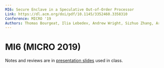 ```yaml
---
MI6: Secure Enclave in a Speculative Out-of-Order Processor
Link: https://dl.acm.org/doi/pdf/10.1145/3352460.3358310
Conference: MICRO '19
Authors: Thomas Bourgeat, Ilia Lebedev, Andrew Wright, Sizhuo Zhang, Arvind Srinivas Devadas
---
```


# MI6 (MICRO 2019)

Notes and reviews are in [presentation slides](https://docs.google.com/presentation/d/1V7xB4JOjXcqBPF8dL7BHjFoZ8yvScZtLGBNxMNnKM-4/edit?usp=share_link) used in class.